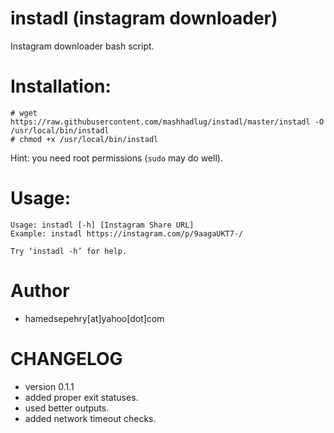 # instadl (instagram downloader)
Instagram downloader bash script.


# Installation:

```
# wget https://raw.githubusercontent.com/mashhadlug/instadl/master/instadl -O /usr/local/bin/instadl
# chmod +x /usr/local/bin/instadl
```
Hint: you need root permissions (`sudo` may do well).

# Usage:

```
Usage: instadl [-h] [Instagram Share URL]
Example: instadl https://instagram.com/p/9aagaUKT7-/

Try ‘instadl -h’ for help.
```

# Author
- hamedsepehry[at]yahoo[dot]com

# CHANGELOG

- version 0.1.1
 - added proper exit statuses.
 - used better outputs.
 - added network timeout checks.
